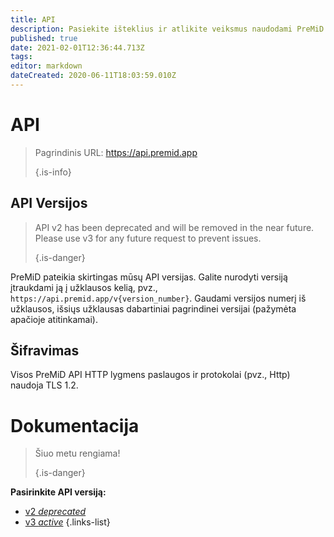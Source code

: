 ```yaml
---
title: API
description: Pasiekite išteklius ir atlikite veiksmus naudodami PreMiD API
published: true
date: 2021-02-01T12:36:44.713Z
tags:
editor: markdown
dateCreated: 2020-06-11T18:03:59.010Z
---
```


# API

> Pagrindinis URL: https://api.premid.app 
> 
> {.is-info}

## API Versijos
> API v2 has been deprecated and will be removed in the near future. Please use v3 for any future request to prevent issues. 
> 
> {.is-danger}

PreMiD pateikia skirtingas mūsų API versijas. Galite nurodyti versiją įtraukdami ją į užklausos kelią, pvz., `https://api.premid.app/v{version_number}`. Gaudami versijos numerį iš užklausos, išsiųs užklausas dabartiniai pagrindinei versijai (pažymėta apačioje atitinkamai).

## Šifravimas

Visos PreMiD API HTTP lygmens paslaugos ir protokolai (pvz., Http) naudoja TLS 1.2.

# Dokumentacija
> Šiuo metu rengiama! 
> 
> {.is-danger}

**Pasirinkite API versiją:**
- [v2 *deprecated*](/dev/api/v2)
- [v3 *active*](/dev/api/v3)
{.links-list}